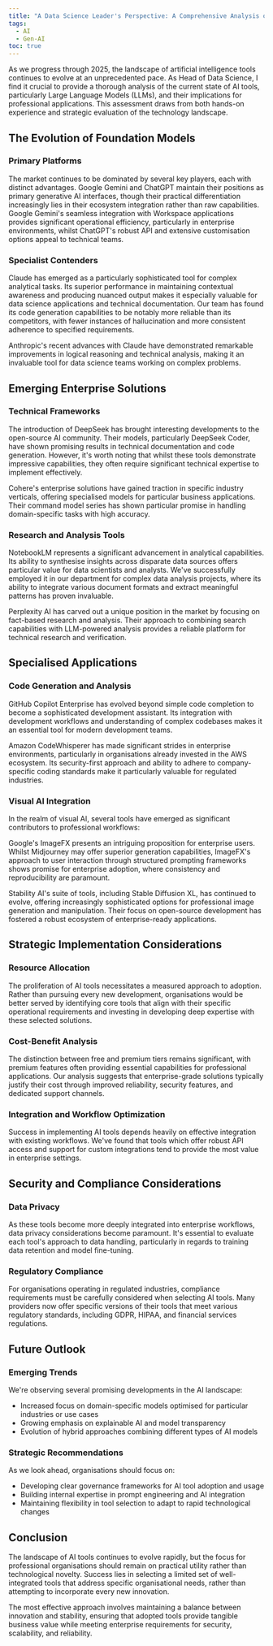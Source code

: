 ```yaml
---
title: "A Data Science Leader's Perspective: A Comprehensive Analysis of Contemporary AI Tools"
tags:
  - AI
  - Gen-AI
toc: true
---
```


As we progress through 2025, the landscape of artificial intelligence tools continues to evolve at an unprecedented pace. As Head of Data Science, I find it crucial to provide a thorough analysis of the current state of AI tools, particularly Large Language Models (LLMs), and their implications for professional applications. This assessment draws from both hands-on experience and strategic evaluation of the technology landscape.

## The Evolution of Foundation Models

### Primary Platforms

The market continues to be dominated by several key players, each with distinct advantages. Google Gemini and ChatGPT maintain their positions as primary generative AI interfaces, though their practical differentiation increasingly lies in their ecosystem integration rather than raw capabilities. Google Gemini's seamless integration with Workspace applications provides significant operational efficiency, particularly in enterprise environments, whilst ChatGPT's robust API and extensive customisation options appeal to technical teams.

### Specialist Contenders

Claude has emerged as a particularly sophisticated tool for complex analytical tasks. Its superior performance in maintaining contextual awareness and producing nuanced output makes it especially valuable for data science applications and technical documentation. Our team has found its code generation capabilities to be notably more reliable than its competitors, with fewer instances of hallucination and more consistent adherence to specified requirements.

Anthropic's recent advances with Claude have demonstrated remarkable improvements in logical reasoning and technical analysis, making it an invaluable tool for data science teams working on complex problems.

## Emerging Enterprise Solutions

### Technical Frameworks

The introduction of DeepSeek has brought interesting developments to the open-source AI community. Their models, particularly DeepSeek Coder, have shown promising results in technical documentation and code generation. However, it's worth noting that whilst these tools demonstrate impressive capabilities, they often require significant technical expertise to implement effectively.

Cohere's enterprise solutions have gained traction in specific industry verticals, offering specialised models for particular business applications. Their command model series has shown particular promise in handling domain-specific tasks with high accuracy.

### Research and Analysis Tools

NotebookLM represents a significant advancement in analytical capabilities. Its ability to synthesise insights across disparate data sources offers particular value for data scientists and analysts. We've successfully employed it in our department for complex data analysis projects, where its ability to integrate various document formats and extract meaningful patterns has proven invaluable.

Perplexity AI has carved out a unique position in the market by focusing on fact-based research and analysis. Their approach to combining search capabilities with LLM-powered analysis provides a reliable platform for technical research and verification.

## Specialised Applications

### Code Generation and Analysis

GitHub Copilot Enterprise has evolved beyond simple code completion to become a sophisticated development assistant. Its integration with development workflows and understanding of complex codebases makes it an essential tool for modern development teams.

Amazon CodeWhisperer has made significant strides in enterprise environments, particularly in organisations already invested in the AWS ecosystem. Its security-first approach and ability to adhere to company-specific coding standards make it particularly valuable for regulated industries.

### Visual AI Integration

In the realm of visual AI, several tools have emerged as significant contributors to professional workflows:

Google's ImageFX presents an intriguing proposition for enterprise users. Whilst Midjourney may offer superior generation capabilities, ImageFX's approach to user interaction through structured prompting frameworks shows promise for enterprise adoption, where consistency and reproducibility are paramount.

Stability AI's suite of tools, including Stable Diffusion XL, has continued to evolve, offering increasingly sophisticated options for professional image generation and manipulation. Their focus on open-source development has fostered a robust ecosystem of enterprise-ready applications.

## Strategic Implementation Considerations

### Resource Allocation

The proliferation of AI tools necessitates a measured approach to adoption. Rather than pursuing every new development, organisations would be better served by identifying core tools that align with their specific operational requirements and investing in developing deep expertise with these selected solutions.

### Cost-Benefit Analysis

The distinction between free and premium tiers remains significant, with premium features often providing essential capabilities for professional applications. Our analysis suggests that enterprise-grade solutions typically justify their cost through improved reliability, security features, and dedicated support channels.

### Integration and Workflow Optimization

Success in implementing AI tools depends heavily on effective integration with existing workflows. We've found that tools which offer robust API access and support for custom integrations tend to provide the most value in enterprise settings.

## Security and Compliance Considerations

### Data Privacy

As these tools become more deeply integrated into enterprise workflows, data privacy considerations become paramount. It's essential to evaluate each tool's approach to data handling, particularly in regards to training data retention and model fine-tuning.

### Regulatory Compliance

For organisations operating in regulated industries, compliance requirements must be carefully considered when selecting AI tools. Many providers now offer specific versions of their tools that meet various regulatory standards, including GDPR, HIPAA, and financial services regulations.

## Future Outlook

### Emerging Trends

We're observing several promising developments in the AI landscape:
- Increased focus on domain-specific models optimised for particular industries or use cases
- Growing emphasis on explainable AI and model transparency
- Evolution of hybrid approaches combining different types of AI models

### Strategic Recommendations

As we look ahead, organisations should focus on:
- Developing clear governance frameworks for AI tool adoption and usage
- Building internal expertise in prompt engineering and AI integration
- Maintaining flexibility in tool selection to adapt to rapid technological changes

## Conclusion

The landscape of AI tools continues to evolve rapidly, but the focus for professional organisations should remain on practical utility rather than technological novelty. Success lies in selecting a limited set of well-integrated tools that address specific organisational needs, rather than attempting to incorporate every new innovation.

The most effective approach involves maintaining a balance between innovation and stability, ensuring that adopted tools provide tangible business value while meeting enterprise requirements for security, scalability, and reliability.
